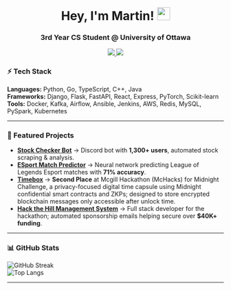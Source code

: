 <div align="center">
  <h1>Hey, I'm Martin! <img src="https://media.giphy.com/media/hvRJCLFzcasrR4ia7z/giphy.gif" width="30px"/></h1>
  <h3>3rd Year CS Student @ University of Ottawa</h3>
  
  <a href="https://www.linkedin.com/in/martin-patrouchev/">
    <img src="https://img.shields.io/badge/LinkedIn-blue?style=for-the-badge&logo=linkedin&logoColor=white"/>
  </a>
  <a href="mailto:martinpatrouchev@gmail.com">
    <img src="https://img.shields.io/badge/Email-red?style=for-the-badge&logo=gmail&logoColor=white"/>
  </a>
</div>

### ⚡ Tech Stack
**Languages:** Python, Go, TypeScript, C++, Java <br/>
**Frameworks:** Django, Flask, FastAPI, React, Express, PyTorch, Scikit-learn <br/>
**Tools:** Docker, Kafka, Airflow, Ansible, Jenkins, AWS, Redis, MySQL, PySpark, Kubernetes  <br/>

---

### 🚀 Featured Projects
- **[Stock Checker Bot](https://github.com/MartinPatr/Stock-Analyst)** → Discord bot with **1,300+ users**, automated stock scraping & analysis.  
- **[ESport Match Predictor](https://github.com/MartinPatr/ESportNN-Predictor)** → Neural network predicting League of Legends Esport matches with **71% accuracy**.  
- **[Timebox](https://github.com/peter-bf/timebox)** →  **Second Place** at Mcgill Hackathon (McHacks) for Midnight Challenge, a privacy-focused digital time capsule using Midnight confidential smart contracts and ZKPs; designed to store encrypted blockchain messages only accessible after unlock time.  
- **[Hack the Hill Management System](https://tracker.hackthehill.com/)** → Full stack developer for the hackathon; automated sponsorship emails helping secure over **$40K+ funding**.  

---

### 📊 GitHub Stats
![GitHub Streak](https://streak-stats.demolab.com?user=MartinPatr&theme=transparent&hide_border=true)  
![Top Langs](https://github-readme-stats.vercel.app/api/top-langs/?username=MartinPatr&layout=compact&theme=transparent)

---
